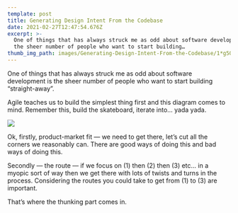 ```yaml
---
template: post
title: Generating Design Intent From the Codebase
date: 2021-02-27T12:47:54.676Z
excerpt: >-
  One of things that has always struck me as odd about software development is
  the sheer number of people who want to start building…
thumb_img_path: images/Generating-Design-Intent-From-the-Codebase/1*g5QAzu2v1ulhjwMZW9M6NA.png
---
```

One of things that has always struck me as odd about software development is the sheer number of people who want to start building “straight-away”.

Agile teaches us to build the simplest thing first and this diagram comes to mind. Remember this, build the skateboard, iterate into… yada yada.

![](/images/Generating-Design-Intent-From-the-Codebase/1*g5QAzu2v1ulhjwMZW9M6NA.png)

Ok, firstly, product-market fit — we need to get there, let’s cut all the corners we reasonably can. There are good ways of doing this and bad ways of doing this. 

Secondly — the route — if we focus on (1) then (2) then (3) etc… in a myopic sort of way then we get there with lots of twists and turns in the process. Considering the routes you could take to get from (1) to (3) are important.

That’s where the thunking part comes in.
